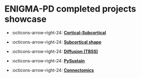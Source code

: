 # ENIGMA-PD completed projects showcase


<div class="grid cards" markdown>

-   :octicons-arrow-right-24: [__Cortical-Subcortical__](cort-sub.md)

-   :octicons-arrow-right-24: [__Subcortical shape__](shape.md)

-   :octicons-arrow-right-24: [__Diffusion (TBSS)__](tbss.md)

-   :octicons-arrow-right-24: [__PySustain__](py-sustain.md)

-   :octicons-arrow-right-24: [__Connectomics__](connectomics.md)

</div>